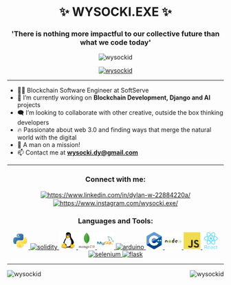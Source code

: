 <h1 align="center">✨ WYSOCKI.EXE ✨</h1>
<h3 align="center">'There is nothing more impactful to our collective future than what we code today'</h3>

<p align="center"> <img src="https://komarev.com/ghpvc/?username=wysockid&label=Profile%20views&color=0e75b6&style=darkhub" alt="wysockid" /> </p>

<p align="center"> <a href="https://github.com/ryo-ma/github-profile-trophy"><img src="https://github-profile-trophy.vercel.app/?username=wysockid&theme=darkhub"  alt="wysockid" /></a> </p>        
            
            
            
            
            
---                    



 
- 👨‍💻 Blockchain Software Engineer at SoftServe 
- 🧠 I’m currently working on **Blockchain Development, Django and AI** projects 
- 🗨️ I’m looking to collaborate with other creative, outside the box thinking developers
- 🔥 Passionate about web 3.0 and finding ways that merge the natural world with the digital
- 👣 A man on a mission!
- 📫 Contact me at **wysocki.dy@gmail.com**




---
<h3 align="center">Connect with me:</h3>
<p align="center">  
<a href="https://linkedin.com/in/dylan-w-22884220a/" target="blank"><img align="center" src="https://raw.githubusercontent.com/rahuldkjain/github-profile-readme-generator/master/src/images/icons/Social/linked-in-alt.svg" alt="https://www.linkedin.com/in/dylan-w-22884220a/" height="30" width="40" /></a>
<a href="https://instagram.com/wysocki.exe/" target="blank"><img align="center" src="https://raw.githubusercontent.com/rahuldkjain/github-profile-readme-generator/master/src/images/icons/Social/instagram.svg" alt="https://www.instagram.com/wysocki.exe/" height="30" width="40" /></a>
</p>


<h3 align="center">Languages and Tools:</h3>
<p align="center"> <a href="https://www.python.org" target="_blank"> <img src="https://raw.githubusercontent.com/devicons/devicon/master/icons/python/python-original.svg" alt="python" width="40" height="40"/> </a> <a href="https://soliditylang.org/" target="_blank"> <img src="https://res.cloudinary.com/practicaldev/image/fetch/s--IWPAM0dy--/c_limit%2Cf_auto%2Cfl_progressive%2Cq_auto%2Cw_880/https://thepracticaldev.s3.amazonaws.com/i/v0aoa7z06lflok510tl0.png" alt="solidity" width="40" height="40"/> </a> <a href="https://www.linux.org/" target="_blank"> <img src="https://raw.githubusercontent.com/devicons/devicon/master/icons/linux/linux-original.svg" alt="linux" width="40" height="40"/> </a> <a href="https://www.mongodb.com/" target="_blank"> <img src="https://raw.githubusercontent.com/devicons/devicon/master/icons/mongodb/mongodb-original-wordmark.svg" alt="mongodb" width="40" height="40"/> </a> <a href="https://www.mysql.com/" target="_blank"> <img src="https://raw.githubusercontent.com/devicons/devicon/master/icons/mysql/mysql-original-wordmark.svg" alt="mysql" width="40" height="40"/> </a> <a href="https://www.arduino.cc/" target="_blank"> <img src="https://cdn.worldvectorlogo.com/logos/arduino-1.svg" alt="arduino" width="40" height="40"/> </a> <a href="https://www.w3schools.com/cpp/" target="_blank"> <img src="https://raw.githubusercontent.com/devicons/devicon/master/icons/cplusplus/cplusplus-original.svg" alt="cplusplus" width="40" height="40"/> </a><a href="https://nodejs.org" target="_blank"> <img src="https://raw.githubusercontent.com/devicons/devicon/master/icons/nodejs/nodejs-original-wordmark.svg" alt="nodejs" width="40" height="40"/> </a> <a href="https://developer.mozilla.org/en-US/docs/Web/JavaScript" target="_blank"> <img src="https://raw.githubusercontent.com/devicons/devicon/master/icons/javascript/javascript-original.svg" alt="javascript" width="40" height="40"/> </a> <a href="https://reactjs.org/" target="_blank"> <img src="https://raw.githubusercontent.com/devicons/devicon/master/icons/react/react-original-wordmark.svg" alt="react" width="40" height="40"/> </a> <a href="https://www.selenium.dev" target="_blank"> <img src="https://raw.githubusercontent.com/detain/svg-logos/780f25886640cef088af994181646db2f6b1a3f8/svg/selenium-logo.svg" alt="selenium" width="40" height="40"/> </a> <a href="https://flask.palletsprojects.com/" target="_blank"> <img src="https://www.vectorlogo.zone/logos/pocoo_flask/pocoo_flask-icon.svg" alt="flask" width="40" height="40"/> </a> </p>

---



<p><img align="right" src="https://github-readme-stats.vercel.app/api/top-langs?username=wysockid&show_icons=true&locale=en&layout=compact&theme=dark" alt="wysockid" /></p>

<p><img width="410" align="left" src="https://github-readme-streak-stats.herokuapp.com/?user=wysockid&theme=dark" alt="wysockid" /></p>
